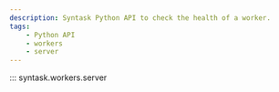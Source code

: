 ```yaml
---
description: Syntask Python API to check the health of a worker.
tags:
    - Python API
    - workers
    - server
---
```


::: syntask.workers.server
